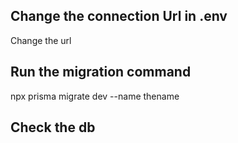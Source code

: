 ## Change the connection Url in .env
Change the url
## Run the migration command
npx prisma migrate dev --name thename
## Check the db
